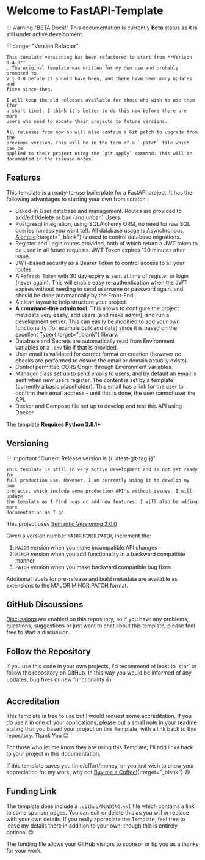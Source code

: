 # Welcome to FastAPI-Template

!!! warning "BETA Docs!"
    This documentation is currently **Beta** status as it is still under active
    development.

!!! danger "Version Refactor"

    This template versioning has been refactored to start from **Verison 0.4.0**
    . The original template was written for my own use and probably promoted to
    V 1.0.0 before it should have been, and there have been many updates and
    fixes since then.

    I will keep the old releases available for those who wish to use them (for
    a short time). I think it's better to do this now before there are more
    users who need to update their projects to future versions.

    All releases from now on will also contain a Git patch to upgrade from the
    previous version. This will be in the form of a `.patch` file which can be
    applied to their project using the `git apply` command. This will be
    documented in the release notes.

## Features

This template is a ready-to-use boilerplate for a FastAPI project. It has the
following advantages to starting your own from scratch :

- Baked-in User database and management. Routes are provided to add/edit/delete
  or ban (and unban) Users.
- Postgresql Integration, using SQLAlchemy ORM, no need for raw SQL queries
  (unless you want to!). All database usage is Asynchronous.
  [Alembic](https://github.com/sqlalchemy/alembic){:target="_blank"} is used to
  control database migrations.
- Register and Login routes provided, both of which return a JWT token to be
  used in all future requests. JWT Token expires 120 minutes after issue.
- JWT-based security as a Bearer Token to control access to all your routes.
- A `Refresh Token` with 30 day expiry is sent at time of register or login
  (never again). This will enable easy re-authentication when the JWT expires
  without needing to send username or password again, and should be done
  automatically by the Front-End.
- A clean layout to help structure your project.
- **A command-line admin tool**. This allows to configure the project metadata
  very easily, add users (and make admin), and run a development server. This
  can easily be modified to add your own functionality (for example bulk add
  data) since it is based on the excellent
  [Typer](https://typer.tiangolo.com/){:target="_blank"} library.
- Database and Secrets are automatically read from Environment variables or a
  `.env` file if that is provided.
- User email is validated for correct format on creation (however no checks are
  performed to ensure the email or domain actually exists).
- Control permitted CORS Origin through Environment variables.
- Manager class set up to send emails to users, and by default an email is sent
  when new users register. The content is set by a template (currently a
  basic placeholder). This email has a link for the user to confirm their email
  address - until this is done, the user cannot user the API.
- Docker and Compose file set up to develop and test this API using Docker

The template **Requires Python 3.8.1+**

## Versioning

!!! important "Current Release version is {{ latest-git-tag }}"

    This template is still in very active development and is not yet ready for
    full production use. However, I am currently using it to develop my own
    projects, which include some production API's without issues. I will update
    the template as I find bugs or add new features. I will also be adding more
    documentation as I go.

This project uses [Semantic Versioning 2.0.0](https://semver.org/)

Given a version number `MAJOR`.`MINOR`.`PATCH`, increment the:

  1. `MAJOR` version when you make incompatible API changes
  2. `MINOR` version when you add functionality in a backward compatible manner
  3. `PATCH` version when you make backward compatible bug fixes

Additional labels for pre-release and build metadata are available as extensions
to the MAJOR.MINOR.PATCH format.

## GitHub Discussions

[Discussions](https://github.com/seapagan/fastapi-template/discussions) are
enabled on this repository, so if you have any problems, questions, suggestions
or just want to chat about this template, please feel free to start a
discussion.

## Follow the Repository

If you use this code in your own projects, I'd recommend at least to 'star' or
follow the repository on GitHub. In this way you would be informed of any
updates, bug fixes or new functionality :+1:

## Accreditation

This template is free to use but I would request some accreditation. If you do
use it in one of your applications, please put a small note in your readme
stating that you based your project on this Template, with a link back to this
repository. Thank You 😊

For those who let me know they are using this Template, I'll add links back to
your project in this documentation.

If this template saves you time/effort/money, or you just wish to show your
appreciation for my work, why not [Buy me a
Coffee!](https://www.buymeacoffee.com/seapagan){:target="_blank"} 😃

## Funding Link

The template does include a `.github/FUNDING.yml` file which contains a link to
some sponsor pages. You can edit or delete this as you will or replace with your
own details. If you really appreciate the Template, feel free to leave my
details there in addition to your own, though this is entirely optional 😊

The funding file allows your GitHub visitors to sponsor or tip you as a thanks
for your work.
